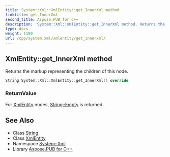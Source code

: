 ```yaml
---
title: System::Xml::XmlEntity::get_InnerXml method
linktitle: get_InnerXml
second_title: Aspose.PUB for C++
description: 'System::Xml::XmlEntity::get_InnerXml method. Returns the markup representing the children of this node in C++.'
type: docs
weight: 1100
url: /cpp/system.xml/xmlentity/get_innerxml/
---
```

## XmlEntity::get_InnerXml method


Returns the markup representing the children of this node.

```cpp
String System::Xml::XmlEntity::get_InnerXml() override
```


### ReturnValue

For [XmlEntity](../) nodes, [String::Empty](../../../system/string/empty/) is returned.

## See Also

* Class [String](../../../system/string/)
* Class [XmlEntity](../)
* Namespace [System::Xml](../../)
* Library [Aspose.PUB for C++](../../../)

